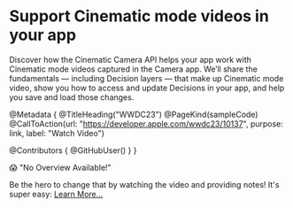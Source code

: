 # Support Cinematic mode videos in your app

Discover how the Cinematic Camera API helps your app work with Cinematic mode videos captured in the Camera app. We’ll share the fundamentals — including Decision layers — that make up Cinematic mode video, show you how to access and update Decisions in your app, and help you save and load those changes.

@Metadata {
   @TitleHeading("WWDC23")
   @PageKind(sampleCode)
   @CallToAction(url: "https://developer.apple.com/wwdc23/10137", purpose: link, label: "Watch Video")

   @Contributors {
      @GitHubUser(<replace this with your GitHub handle>)
   }
}

😱 "No Overview Available!"

Be the hero to change that by watching the video and providing notes! It's super easy:
 [Learn More…](https://wwdcnotes.github.io/WWDCNotes/documentation/wwdcnotes/contributing)
